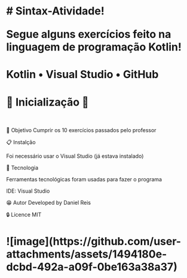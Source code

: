 <h1># Sintax-Atividade!

 Segue alguns exercícios feito na linguagem de programação Kotlin!</h1>

<h1>Kotlin • Visual Studio • GitHub</h1>
<h1>
<h1>🔰 Inicialização 🔰</h1>

<br>

📜 Objetivo
Cumprir os 10 exercícios passados pelo professor
 
📋 Instalção

Foi necessário usar o Visual Studio (já estava instalado) 

🧰 Tecnologia

Ferramentas tecnológicas foram usadas para fazer o programa

IDE: Visual Studio

😁 Autor
Developed by Daniel Reis

🔒 Licence
MIT
</h1>

<h1>![image](https://github.com/user-attachments/assets/1494180e-dcbd-492a-a09f-0be163a38a37)</h1>
